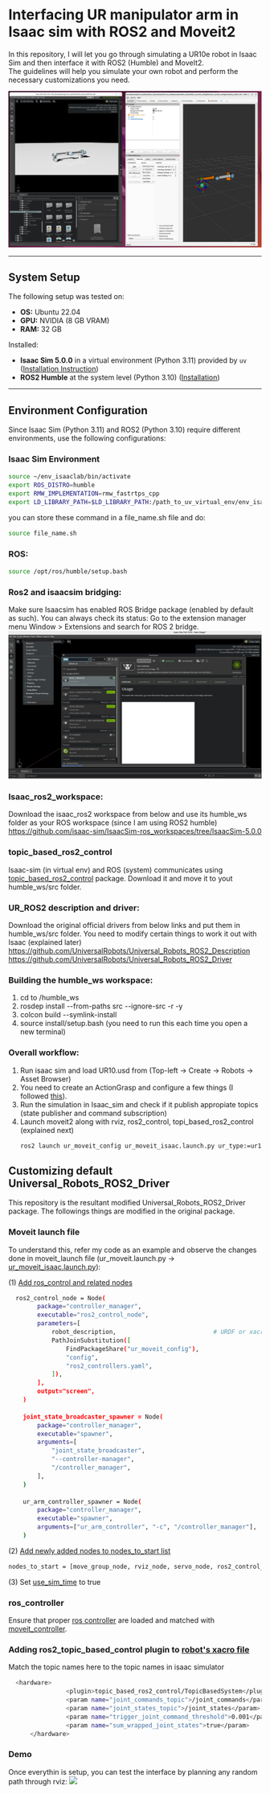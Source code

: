 # Interfacing UR manipulator arm in Isaac sim with ROS2 and Moveit2

In this repository, I will let you go through simulating a UR10e robot in Isaac Sim and then interface it with ROS2 (Humble) and MoveIt2.  
The guidelines will help you simulate your own robot and perform the necessary customizations you need.

<img src="assets/intro.png" width=800 />

---

## System Setup

The following setup was tested on:
- **OS:** Ubuntu 22.04  
- **GPU:** NVIDIA (8 GB VRAM)  
- **RAM:** 32 GB  

Installed:
- **Isaac Sim 5.0.0** in a virtual environment (Python 3.11) provided by `uv` ([Installation Instruction](https://isaac-sim.github.io/IsaacLab/main/source/setup/installation/pip_installation.html))
- **ROS2 Humble** at the system level (Python 3.10) ([Installation](https://docs.ros.org/en/humble/Installation/Ubuntu-Install-Debs.html))

---

## Environment Configuration

Since Isaac Sim (Python 3.11) and ROS2 (Python 3.10) require different environments, use the following configurations:

### Isaac Sim Environment
```bash
source ~/env_isaaclab/bin/activate
export ROS_DISTRO=humble
export RMW_IMPLEMENTATION=rmw_fastrtps_cpp
export LD_LIBRARY_PATH=$LD_LIBRARY_PATH:/path_to_uv_virtual_env/env_isaaclab/lib/python3.11/site-packages/isaacsim/exts/isaacsim.ros2.bridge/humble/lib
```

you can store these command in a file_name.sh file and do:
```bash
source file_name.sh
```

### ROS:
```bash
source /opt/ros/humble/setup.bash
```

### Ros2 and isaacsim bridging:
Make sure Isaacsim has enabled ROS Bridge package (enabled by default as such). 
You can always check its status: 
Go to the extension manager menu Window > Extensions and search for ROS 2 bridge.
<img src="assets/isaac_ros2_bridge.png" />

### Isaac_ros2_workspace:
Download the isaac_ros2 workspace from below and use its humble_ws folder as your ROS workspace (since I am using ROS2 humble)
https://github.com/isaac-sim/IsaacSim-ros_workspaces/tree/IsaacSim-5.0.0

### topic_based_ros2_control
Isaac-sim (in virtual env) and ROS (system) communicates using [topic_based_ros2_control](https://github.com/PickNikRobotics/topic_based_ros2_control) package.
Download it and move it to yout humble_ws/src folder.


### UR_ROS2 description and driver:
Download the original official drivers from below links and put them in humble_ws/src folder. You need to modify certain things to work it out with Isaac (explained later)
https://github.com/UniversalRobots/Universal_Robots_ROS2_Description
https://github.com/UniversalRobots/Universal_Robots_ROS2_Driver


### Building the humble_ws workspace:
1) cd to /humble_ws
2) rosdep install --from-paths src --ignore-src -r -y
3) colcon build --symlink-install
4) source install/setup.bash   (you need to run this each time you open a new terminal)

### Overall workflow:
1) Run isaac sim and load UR10.usd from (Top-left -> Create -> Robots -> Asset Browser)
2) You need to create an ActionGrasp and configure a few things (I followed [this](https://youtu.be/pGje2slp6-s)).
3) Run the simulation in Isaac_sim and check if it publish appropiate topics (state publisher and command subscription)
4) Launch moveit2 along with rviz, ros2_control, topi_based_ros2_control (explained next)
   ```bash
   ros2 launch ur_moveit_config ur_moveit_isaac.launch.py ur_type:=ur10e use_fake_hardware:=false launch_rviz:=true
   ```

## Customizing default Universal_Robots_ROS2_Driver
This repository is the resultant modified Universal_Robots_ROS2_Driver package. The followings things are modified in the original package.
### Moveit launch file
To understand this, refer my code as an example and observe the changes done in moveit_launch file (ur_moveit.launch.py -> [ur_moveit_isaac.launch.py](https://github.com/praj441/Interface_UR10e_Manipulator_Isaac_ROS2_Moveit2/blob/main/ur_moveit_config/launch/ur_moveit_isaac.launch.py)):

(1) [Add ros_control and related nodes](https://github.com/praj441/Interface_UR10e_Manipulator_Isaac_ROS2_Moveit2/blob/1cac8b1761db8b1842bdfb8f49f192ee4f67c4e4/ur_moveit_config/launch/ur_moveit_isaac.launch.py#L215C3-L264C6)
```bash
  ros2_control_node = Node(
        package="controller_manager",
        executable="ros2_control_node",
        parameters=[
            robot_description,                           # URDF or xacro
            PathJoinSubstitution([
                FindPackageShare("ur_moveit_config"),
                "config",
                "ros2_controllers.yaml",
            ]),
        ],
        output="screen",
    )

    joint_state_broadcaster_spawner = Node(
        package="controller_manager",
        executable="spawner",
        arguments=[
            "joint_state_broadcaster",
            "--controller-manager",
            "/controller_manager",
        ],
    )

    ur_arm_controller_spawner = Node(
        package="controller_manager",
        executable="spawner",
        arguments=["ur_arm_controller", "-c", "/controller_manager"],
    )
```

(2) [Add newly added nodes to nodes_to_start list](https://github.com/praj441/Interface_UR10e_Manipulator_Isaac_ROS2_Moveit2/blob/1cac8b1761db8b1842bdfb8f49f192ee4f67c4e4/ur_moveit_config/launch/ur_moveit_isaac.launch.py#L305C5-L305C140)
```bash
nodes_to_start = [move_group_node, rviz_node, servo_node, ros2_control_node, joint_state_broadcaster_spawner,ur_arm_controller_spawner]
```

(3) Set [use_sim_time](https://github.com/praj441/Interface_UR10e_Manipulator_Isaac_ROS2_Moveit2/blob/1cac8b1761db8b1842bdfb8f49f192ee4f67c4e4/ur_moveit_config/launch/ur_moveit_isaac.launch.py#L410C14-L410C26) to true

### ros_controller
Ensure that proper [ros controller](https://github.com/praj441/Interface_UR10e_Manipulator_Isaac_ROS2_Moveit2/blob/main/ur_moveit_config/config/ros2_controllers.yaml) are loaded and matched with [moveit_controller](https://github.com/praj441/Interface_UR10e_Manipulator_Isaac_ROS2_Moveit2/blob/main/ur_moveit_config/config/controllers.yaml).

### Adding ros2_topic_based_control plugin to [robot's xacro file](https://github.com/praj441/Interface_UR10e_Manipulator_Isaac_ROS2_Moveit2/blob/main/ur_robot_driver/urdf/ur.ros2_control.xacro)
Match the topic names here to the topic names in isaac simulator
```bash
  <hardware>
                <plugin>topic_based_ros2_control/TopicBasedSystem</plugin>
                <param name="joint_commands_topic">/joint_commands</param>
                <param name="joint_states_topic">/joint_states</param>
                <param name="trigger_joint_command_threshold">0.001</param>
                <param name="sum_wrapped_joint_states">true</param>
      </hardware>
```

### Demo
Once everythin is setup, you can test the interface by planning any random path through rviz:
<img src="assets/Demo.gif" />
